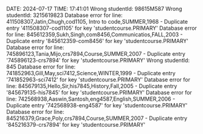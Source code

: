 DATE: 2024-07-17
TIME: 17:41:01
Wrong studentId: 98615M587
Wrong studentId: 3215619823
Database error for line: 411508307,Jatin,Chugh,cod1105, Intro to code,SUMMER,1968 - Duplicate entry '411508307-cod1105' for key 'studentcourse.PRIMARY'
Database error for line: 845612359,Sukh,Singh,com8456,Communicatios,FALL,2003 - Duplicate entry '845612359-com8456' for key 'studentcourse.PRIMARY'
Database error for line: 745896123,Tania,Mijo,crs7894,Course,SUMMER,2007 - Duplicate entry '745896123-crs7894' for key 'studentcourse.PRIMARY'
Wrong studentId: 845
Database error for line: 741852963,Gill,May,sci7412,Science,WINTER,1999 - Duplicate entry '741852963-sci7412' for key 'studentcourse.PRIMARY'
Database error for line: 845679135,Hello,Sir,his7845,History,Fall,2005 - Duplicate entry '845679135-his7845' for key 'studentcourse.PRIMARY'
Database error for line: 742568938,Aaswin,Santosh,eng4587,English,SUMMER,2006 - Duplicate entry '742568938-eng4587' for key 'studentcourse.PRIMARY'
Database error for line: 845216379,Grace,Poly,crs7894,Course,SUMMER,2007 - Duplicate entry '845216379-crs7894' for key 'studentcourse.PRIMARY'
